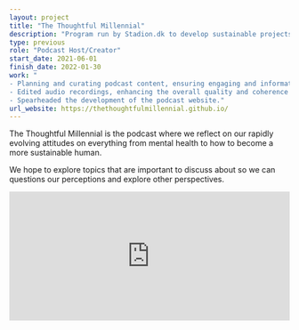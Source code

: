 ```yaml
---
layout: project
title: "The Thoughtful Millennial"
description: "Program run by Stadion.dk to develop sustainable projects in Copenhagen."
type: previous
role: "Podcast Host/Creator"
start_date: 2021-06-01
finish_date: 2022-01-30
work: "
- Planning and curating podcast content, ensuring engaging and informative episodes.<br>
- Edited audio recordings, enhancing the overall quality and coherence of podcast episodes.<br>
- Spearheaded the development of the podcast website."
url_website: https://thethoughtfulmillennial.github.io/
---
```

The Thoughtful Millennial is the podcast where we reflect on our rapidly evolving attitudes on everything from mental health to how to become a more sustainable human.

We hope to explore topics that are important to discuss about so we can questions our perceptions and explore other perspectives.

<div class="spotify-embeds mb-4">
	<iframe src="https://open.spotify.com/embed/episode/5Qn3f1nG8JuqAEnPZnBn8K" width="100%" height="232" frameBorder="0" allowtransparency="true" allow="encrypted-media"></iframe>
</div>
